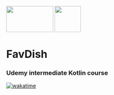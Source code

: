 <img src="https://avatao.com/media/2020/08/1_fnbqF0xNVwINs_RkygkX1g.png" width="125" height="70"/> <img src="https://encrypted-tbn0.gstatic.com/images?q=tbn:ANd9GcQ_taDxkqCzfRfZPcE1UQsmnJpkecpV5b_u5g&usqp=CAU" width="70" height="70"/>

# FavDish

### Udemy intermediate Kotlin course

[![wakatime](https://wakatime.com/badge/github/eduVieiraAF/FavDish.svg)](https://wakatime.com/badge/github/eduVieiraAF/FavDish)

